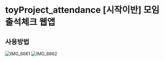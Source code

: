 # toyProject_attendance [시작이반] 모임 출석체크 웹앱
## 사용방법
![IMG_6661](https://user-images.githubusercontent.com/79354149/194973897-b73724e9-92d5-43c5-bb18-d75c42dc600e.JPG)
![IMG_6662](https://user-images.githubusercontent.com/79354149/194973909-bec6cb4e-9b57-4b36-96a5-f48938d98954.JPG)
